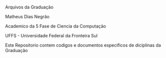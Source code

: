 Arquivos da Graduação

Matheus Dias Negrão

Academico da 5 Fase de Ciencia da Computação

UFFS - Universidade Federal da Fronteira Sul

Este Repositorio contem codigos e documentos especificos de diciplinas da Graduação
